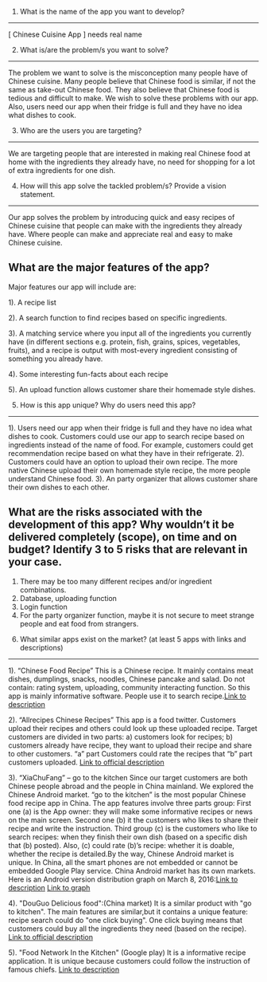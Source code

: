 1. What is the name of the app you want to develop?
------
[ Chinese Cuisine App ] needs real name
  
2. What is/are the problem/s you want to solve?
------
The problem we want to solve is the misconception many people have of Chinese cuisine. Many people believe that Chinese food is similar, if not the same as take-out Chinese food. They also believe that Chinese food is tedious and difficult to make. We wish to solve these problems with our app. Also, users need our app when their fridge is full and they have no idea what dishes to cook.
 
3. Who are the users you are targeting?
------
We are targeting people that are interested in making real Chinese food at home with the ingredients they already have, no need for shopping for a lot of extra ingredients for one dish.
 
4. How will this app solve the tackled problem/s? Provide a vision statement.
------
Our app solves the problem by introducing quick and easy recipes of Chinese cuisine that people can make with the ingredients they already have. Where people can make and appreciate real and easy to make Chinese cuisine.
 
What are the major features of the app?
------
Major features our app will include are: 

1). A recipe list

2). A search function to find recipes based on specific ingredients.

3). A matching service where you input all of the ingredients you currently have (in different sections e.g. protein, fish, grains, spices, vegetables, fruits), and a recipe is output with most-every ingredient consisting of something you already have. 

4). Some interesting fun-facts about each recipe

5). An upload function allows customer share their homemade style dishes.



5. How is this app unique? Why do users need this app?
------
1). Users need our app when their fridge is full and they have no idea what dishes to cook. Customers could use our app to search recipe based on ingredients instead of the name of food. For example, customers could get recommendation recipe based on what they have in their refrigerate. 
2). Customers could have an option to upload their own recipe. The more native Chinese upload their own homemade style recipe, the more people understand Chinese food.
3). An party organizer that allows customer share their own dishes to each other.  
 
What are the risks associated with the development of this app? Why wouldn’t it be delivered completely (scope), on time and on budget? Identify 3 to 5 risks that are relevant in your case.
------
1) There may be too many different recipes and/or ingredient combinations.
2) Database, uploading function
3) Login function
4) For the party organizer function, maybe it is not secure to meet strange people and eat food from strangers. 

6. What similar apps exist on the market? (at least 5 apps with links and descriptions)
------
1). “Chinese Food Recipe” 
This is a Chinese recipe. It mainly contains meat dishes, dumplings, snacks, noodles, Chinese pancake and salad. Do not contain: rating system, uploading, community interacting function. So this app is mainly informative software. People use it to search recipe.[Link to description](https://play.google.com/store/apps/details?id=com.andromo.dev551559.app530131&hl=en)

2). “Allrecipes Chinese Recipes”
This app is a food twitter. Customers upload their recipes and others could look up these uploaded recipe. Target customers are divided in two parts: a) customers look for recipes; b) customers already have recipe, they want to upload their recipe and share to other customers. “a” part Customers could rate the recipes that “b” part customers uploaded. 
[Link to official description](https://play.google.com/store/apps/details?id=r.recipes.chinese&hl=en)

3). “XiaChuFang” – go to the kitchen
Since our target customers are both Chinese people abroad and the people in China mainland. We explored the Chinese Android market. “go to the kitchen” is the most popular Chinese food recipe app in China. The app features involve three parts group: First one (a) is the App owner: they will make some informative recipes or news on the main screen. Second one (b) it the customers who likes to share their recipe and write the instruction. Third group (c) is the customers who like to search recipes: when they finish their own dish (based on a specific dish that (b) posted). Also, (c) could rate (b)’s recipe: whether it is doable, whether the recipe is detailed.By the way, Chinese Android market is unique. In China, all the smart phones are not embedded or cannot be embedded Google Play service. China Android market has its own markets. 
Here is an Android version distribution graph on March 8, 2016:[Link to description](http://sj.qq.com/myapp/detail.htm?apkName=com.xiachufang) [Link to graph](http://img.it610.com/image/info2/206033612fe84c9286fac1ec7f9caeed.jpg)

4). "DouGuo Delicious food":(China market)
It is a similar product with "go to kitchen". The main features are similar,but it contains a unique feature: recipe search could do "one click buying". One click buying means that customers could buy all the ingredients they need (based on the recipe). [Link to official description](http://sj.qq.com/myapp/detail.htm?apkName=com.douguo.recipe)

5). "Food Network In the Kitchen" (Google play)
It is a informative recipe application. It is unique because customers could follow the instruction of famous chiefs. [Link to description](https://play.google.com/store/apps/details?id=com.scripps.android.foodnetwork&hl=en) 

